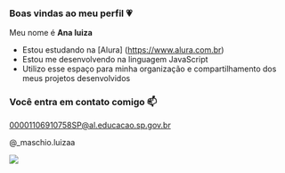 ### Boas vindas ao meu perfil 💗

Meu nome é **Ana luiza**

- Estou estudando na [Alura] (https://www.alura.com.br)
- Estou me desenvolvendo na linguagem JavaScript
- Utilizo esse espaço para minha organização e compartilhamento dos meus projetos desenvolvidos
 
 ### Você entra em contato comigo 📫

00001106910758SP@al.educacao.sp.gov.br

@_maschio.luizaa

![](]https://media1.tenor.com/m/OF697Z4kAlEAAAAd/chico-moedas-gifs.gif)

